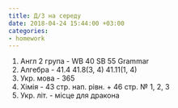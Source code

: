 ```yaml
---
title: Д/З на середу
date: 2018-04-24 15:44:00 +03:00
categories:
- homework
---
```


1. Англ 2 група - WB 40 SB 55 Grammar
2. Алгебра - 41.4 41.8(3, 4) 41.11(1, 4)
3. Укр. мова - 365
4. Хімія - 43 стр. нап. рівн. + 46 стр. № 1, 2, 3
5. Укр. літ. - місце для дракона